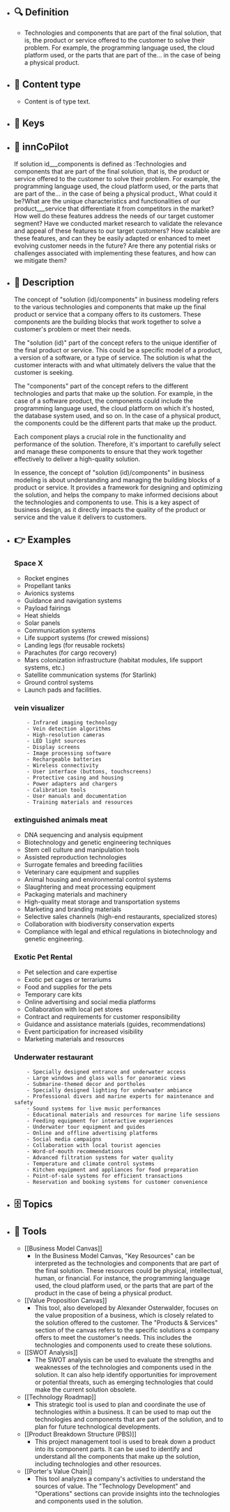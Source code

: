 - ## 🔍 Definition
  - Technologies and components that are part of the final solution, that is, the product or service offered to the customer to solve their problem. For example, the programming language used, the cloud platform used, or the parts that are part of the... in the case of being a physical product.
- ## 📰 Content type 
  - Content is of type text.
  
- ## 🔑 Keys
  
- ## 🤖 innCoPilot
  If solution id___components is defined as :Technologies and components that are part of the final solution, that is, the product or service offered to the customer to solve their problem. For example, the programming language used, the cloud platform used, or the parts that are part of the... in the case of being a physical product., What could it be?What are the unique characteristics and functionalities of our product___service that differentiate it from competitors in the market?
  How well do these features address the needs of our target customer segment?
  Have we conducted market research to validate the relevance and appeal of these features to our target customers?
  How scalable are these features, and can they be easily adapted or enhanced to meet evolving customer needs in the future?
  Are there any potential risks or challenges associated with implementing these features, and how can we mitigate them?
- ## 📖 Description
  The concept of "solution (id)/components" in business modeling refers to the various technologies and components that make up the final product or service that a company offers to its customers. These components are the building blocks that work together to solve a customer's problem or meet their needs.
  
  The "solution (id)" part of the concept refers to the unique identifier of the final product or service. This could be a specific model of a product, a version of a software, or a type of service. The solution is what the customer interacts with and what ultimately delivers the value that the customer is seeking.
  
  The "components" part of the concept refers to the different technologies and parts that make up the solution. For example, in the case of a software product, the components could include the programming language used, the cloud platform on which it's hosted, the database system used, and so on. In the case of a physical product, the components could be the different parts that make up the product.
  
  Each component plays a crucial role in the functionality and performance of the solution. Therefore, it's important to carefully select and manage these components to ensure that they work together effectively to deliver a high-quality solution.
  
  In essence, the concept of "solution (id)/components" in business modeling is about understanding and managing the building blocks of a product or service. It provides a framework for designing and optimizing the solution, and helps the company to make informed decisions about the technologies and components to use. This is a key aspect of business design, as it directly impacts the quality of the product or service and the value it delivers to customers.
- ## 👉 Examples
  ### Space X
  - Rocket engines
  - Propellant tanks
  - Avionics systems
  - Guidance and navigation systems
  - Payload fairings
  - Heat shields
  - Solar panels
  - Communication systems
  - Life support systems (for crewed missions)
  - Landing legs (for reusable rockets)
  - Parachutes (for cargo recovery)
  - Mars colonization infrastructure (habitat modules, life support systems, etc.)
  - Satellite communication systems (for Starlink)
  - Ground control systems
  - Launch pads and facilities.
  ### vein visualizer
          - Infrared imaging technology
          - Vein detection algorithms
          - High-resolution cameras
          - LED light sources
          - Display screens
          - Image processing software
          - Rechargeable batteries
          - Wireless connectivity
          - User interface (buttons, touchscreens)
          - Protective casing and housing
          - Power adapters and chargers
          - Calibration tools
          - User manuals and documentation
          - Training materials and resources
  ### extinguished animals meat
  - DNA sequencing and analysis equipment
  - Biotechnology and genetic engineering techniques
  - Stem cell culture and manipulation tools
  - Assisted reproduction technologies
  - Surrogate females and breeding facilities
  - Veterinary care equipment and supplies
  - Animal housing and environmental control systems
  - Slaughtering and meat processing equipment
  - Packaging materials and machinery
  - High-quality meat storage and transportation systems
  - Marketing and branding materials
  - Selective sales channels (high-end restaurants, specialized stores)
  - Collaboration with biodiversity conservation experts
  - Compliance with legal and ethical regulations in biotechnology and genetic engineering.
  ### Exotic Pet Rental
  - Pet selection and care expertise
  - Exotic pet cages or terrariums
  - Food and supplies for the pets
  - Temporary care kits
  - Online advertising and social media platforms
  - Collaboration with local pet stores
  - Contract and requirements for customer responsibility
  - Guidance and assistance materials (guides, recommendations)
  - Event participation for increased visibility
  - Marketing materials and resources
  ### Underwater restaurant
          - Specially designed entrance and underwater access
          - Large windows and glass walls for panoramic views
          - Submarine-themed decor and portholes
          - Specially designed lighting for underwater ambiance
          - Professional divers and marine experts for maintenance and safety
          - Sound systems for live music performances
          - Educational materials and resources for marine life sessions
          - Feeding equipment for interactive experiences
          - Underwater tour equipment and guides
          - Online and offline advertising platforms
          - Social media campaigns
          - Collaboration with local tourist agencies
          - Word-of-mouth recommendations
          - Advanced filtration systems for water quality
          - Temperature and climate control systems
          - Kitchen equipment and appliances for food preparation
          - Point-of-sale systems for efficient transactions
          - Reservation and booking systems for customer convenience
- ## 🗄️ Topics
  
- ## 🧰 Tools
  - [[Business Model Canvas]]
    - In the Business Model Canvas, "Key Resources" can be interpreted as the technologies and components that are part of the final solution. These resources could be physical, intellectual, human, or financial. For instance, the programming language used, the cloud platform used, or the parts that are part of the product in the case of being a physical product.
  - [[Value Proposition Canvas]]
    - This tool, also developed by Alexander Osterwalder, focuses on the value proposition of a business, which is closely related to the solution offered to the customer. The "Products & Services" section of the canvas refers to the specific solutions a company offers to meet the customer's needs. This includes the technologies and components used to create these solutions.
  - [[SWOT Analysis]]
    - The SWOT analysis can be used to evaluate the strengths and weaknesses of the technologies and components used in the solution. It can also help identify opportunities for improvement or potential threats, such as emerging technologies that could make the current solution obsolete.
  - [[Technology Roadmap]]
    - This strategic tool is used to plan and coordinate the use of technologies within a business. It can be used to map out the technologies and components that are part of the solution, and to plan for future technological developments.
  - [[Product Breakdown Structure (PBS)]]
    - This project management tool is used to break down a product into its component parts. It can be used to identify and understand all the components that make up the solution, including technologies and other resources.
  - [[Porter's Value Chain]]
    - This tool analyzes a company's activities to understand the sources of value. The "Technology Development" and "Operations" sections can provide insights into the technologies and components used in the solution.
